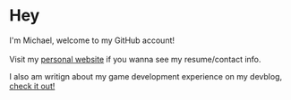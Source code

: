 # Hey

I'm Michael, welcome to my GitHub account! 
<br><br/>
Visit my [personal website](http://michaelbitzos.com) if you wanna see my resume/contact info.

I also am writign about my game development experience on my devblog, [check it out!](http://michaelbitzos.com/#/devblog/)
